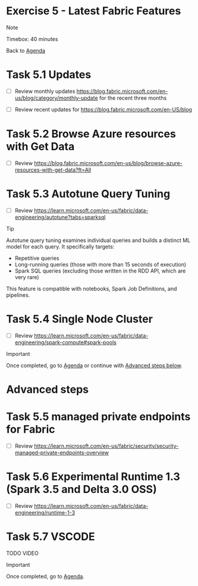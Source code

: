 # Exercise 5 - Latest Fabric Features

> [!NOTE]
> Timebox: 40 minutes
> 
> Back to [Agenda](./../README.md#agenda)


# Task 5.1 Updates
* [ ] Review monthly updates https://blog.fabric.microsoft.com/en-us/blog/category/monthly-update for the recent three months
* [ ] Review recent updates for https://blog.fabric.microsoft.com/en-US/blog 


# Task 5.2 Browse Azure resources with Get Data
* [ ] Review https://blog.fabric.microsoft.com/en-us/blog/browse-azure-resources-with-get-data?ft=All



# Task 5.3 Autotune Query Tuning
* [ ] Review https://learn.microsoft.com/en-us/fabric/data-engineering/autotune?tabs=sparksql

> [!TIP]
> Autotune query tuning examines individual queries and builds a distinct ML model for each query. It specifically targets:
> - Repetitive queries
> - Long-running queries (those with more than 15 seconds of execution)
> - Spark SQL queries (excluding those written in the RDD API, which are very rare)
>
> This feature is compatible with notebooks, Spark Job Definitions, and pipelines.



# Task 5.4 Single Node Cluster
* [ ] Review https://learn.microsoft.com/en-us/fabric/data-engineering/spark-compute#spark-pools


> [!IMPORTANT]
> Once completed, go to [Agenda](./../README.md#agenda) or continue with [Advanced steps below](#advanced-steps).

# Advanced steps

# Task 5.5 managed private endpoints for Fabric
* [ ] Review https://learn.microsoft.com/en-us/fabric/security/security-managed-private-endpoints-overview 


# Task 5.6 Experimental Runtime 1.3 (Spark 3.5 and Delta 3.0 OSS)
* [ ] Review https://learn.microsoft.com/en-us/fabric/data-engineering/runtime-1-3


# Task 5.7 VSCODE
TODO VIDEO

> [!IMPORTANT]
> Once completed, go to [Agenda](./../README.md#clean-up).